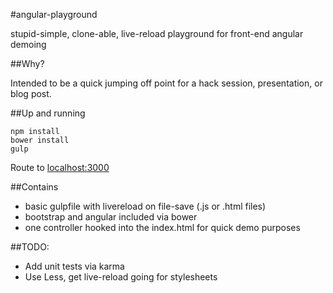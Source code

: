 #angular-playground

stupid-simple, clone-able, live-reload playground for front-end angular demoing

##Why?

Intended to be a quick jumping off point for a hack session, presentation, or
blog post.

##Up and running

```
npm install
bower install
gulp
```

Route to [localhost:3000](http://localhost:3000/)

##Contains

- basic gulpfile with livereload on file-save (.js or .html files)
- bootstrap and angular included via bower
- one controller hooked into the index.html for quick demo purposes

##TODO:

- Add unit tests via karma
- Use Less, get live-reload going for stylesheets
